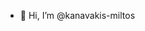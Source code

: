 - 👋 Hi, I’m @kanavakis-miltos

<!---
kanavakis-miltos/kanavakis-miltos is a ✨ special ✨ repository because its `README.md` (this file) appears on your GitHub profile.
You can click the Preview link to take a look at your changes.
--->
